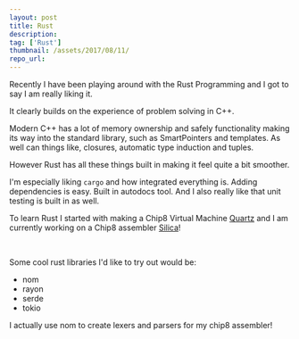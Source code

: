 ```yaml
---
layout: post
title: Rust
description:
tag: ['Rust']
thumbnail: /assets/2017/08/11/
repo_url:
---
```


Recently I have been playing around with the Rust Programming and I got to say I am really liking it.

It clearly builds on the experience of problem solving in C++.

Modern C++ has a lot of memory ownership and safely functionality making its way into the standard library, such as SmartPointers and templates.
As well can things like, closures, automatic type induction and tuples.

However Rust has all these things built in making it feel quite a bit smoother.

I'm especially liking `cargo` and how integrated everything is. Adding dependencies is easy. Built in autodocs tool. And I also really like that unit testing is built in as well.

To learn Rust I started with making a Chip8 Virtual Machine [Quartz](https://github.com/nnarain/quartz) and I am currently working on a Chip8 assembler [Silica](https://github.com/nnarain/silica)!


<br>

Some cool rust libraries I'd like to try out would be:
* nom
* rayon
* serde
* tokio

I actually use nom to create lexers and parsers for my chip8 assembler!

